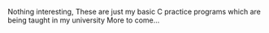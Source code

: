 Nothing interesting,
These are just my basic C practice programs which are being taught in my university
More to come... 
